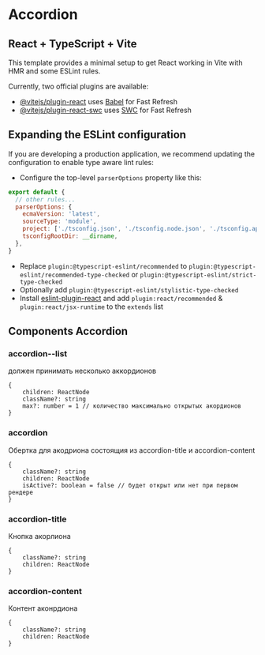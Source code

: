 # Accordion

## React + TypeScript + Vite

This template provides a minimal setup to get React working in Vite with HMR and some ESLint rules.

Currently, two official plugins are available:

- [@vitejs/plugin-react](https://github.com/vitejs/vite-plugin-react/blob/main/packages/plugin-react/README.md) uses [Babel](https://babeljs.io/) for Fast Refresh
- [@vitejs/plugin-react-swc](https://github.com/vitejs/vite-plugin-react-swc) uses [SWC](https://swc.rs/) for Fast Refresh

## Expanding the ESLint configuration

If you are developing a production application, we recommend updating the configuration to enable type aware lint rules:

- Configure the top-level `parserOptions` property like this:

```js
export default {
  // other rules...
  parserOptions: {
    ecmaVersion: 'latest',
    sourceType: 'module',
    project: ['./tsconfig.json', './tsconfig.node.json', './tsconfig.app.json'],
    tsconfigRootDir: __dirname,
  },
}
```

- Replace `plugin:@typescript-eslint/recommended` to `plugin:@typescript-eslint/recommended-type-checked` or `plugin:@typescript-eslint/strict-type-checked`
- Optionally add `plugin:@typescript-eslint/stylistic-type-checked`
- Install [eslint-plugin-react](https://github.com/jsx-eslint/eslint-plugin-react) and add `plugin:react/recommended` & `plugin:react/jsx-runtime` to the `extends` list

## Components Accordion

### accordion--list

должен принимать несколько аккордионов
```
{
    children: ReactNode
    className?: string
    max?: number = 1 // количество максимально открытых акордионов
}
```

### accordion

Обертка для акодриона состоящия из accordion-title и accordion-content

```
{
    className?: string
    children: ReactNode
    isActive?: boolean = false // будет открыт или нет при первом рендере
}
```

### accordion-title

Кнопка акорлиона

```
{
    className?: string
    children: ReactNode
}
```

### accordion-content

Контент аконрдиона

```
{
    className?: string
    children: ReactNode
}
```
